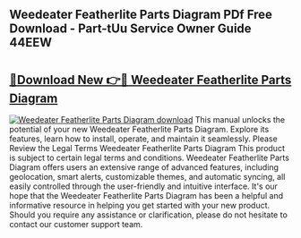 ## Weedeater Featherlite Parts Diagram PDf Free Download - Part-tUu Service Owner Guide 44EEW

# <h2><a href="http://dfp0yuo.blite.top/?on=Weedeater+Featherlite+Parts+Diagram">🔗Download New 👉🔴 Weedeater Featherlite Parts Diagram</a></h2>

[![Weedeater Featherlite Parts Diagram download](https://i.imgur.com/lujVjoI.png)](http://dfp0yuo.blite.top/?on=Weedeater+Featherlite+Parts+Diagram)
This manual unlocks the potential of your new Weedeater Featherlite Parts Diagram. Explore its features, learn how to install, operate, and maintain it seamlessly. Please Review the Legal Terms Weedeater Featherlite Parts Diagram This product is subject to certain legal terms and conditions. Weedeater Featherlite Parts Diagram offers users an extensive range of advanced features, including geolocation, smart alerts, customizable themes, and automatic syncing, all easily controlled through the user-friendly and intuitive interface. It's our hope that the Weedeater Featherlite Parts Diagram has been a helpful and informative resource in helping you get started with your new product. Should you require any assistance or clarification, please do not hesitate to contact our customer support team.
